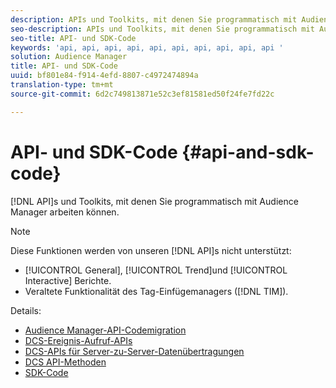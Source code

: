 ```yaml
---
description: APIs und Toolkits, mit denen Sie programmatisch mit Audience Manager arbeiten können.
seo-description: APIs und Toolkits, mit denen Sie programmatisch mit Audience Manager arbeiten können.
seo-title: API- und SDK-Code
keywords: 'api, api, api, api, api, api, api, api, api, api '
solution: Audience Manager
title: API- und SDK-Code
uuid: bf801e84-f914-4efd-8807-c4972474894a
translation-type: tm+mt
source-git-commit: 6d2c749813871e52c3ef81581ed50f24fe7fd22c

---
```



# API- und SDK-Code {#api-and-sdk-code}

[!DNL API]s und Toolkits, mit denen Sie programmatisch mit Audience Manager arbeiten können.

>[!NOTE]
>
>Diese Funktionen werden von unseren [!DNL API]s nicht unterstützt:
>
>* [!UICONTROL General], [!UICONTROL Trend]und [!UICONTROL Interactive] Berichte.
>* Veraltete Funktionalität des Tag-Einfügemanagers ([!DNL TIM]).


Details:

* [Audience Manager-API-Codemigration](api-swagger-migration.md)
* [DCS-Ereignis-Aufruf-APIs](dcs-intro/dcs-event-calls/dcs-event-calls.md)
* [DCS-APIs für Server-zu-Server-Datenübertragungen](dcs-intro/dcs-s2s/dcs-s2s.md)
* [DCS API-Methoden](dcs-intro/dcs-api-reference/dcs-api-methods.md)
* [SDK-Code](/help/using/api/aam-sdk.md)
